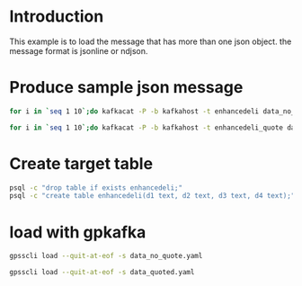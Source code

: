 # Introduction
This example is to load the message that has more than one json object. the message format is jsonline or ndjson.

# Produce sample json message

```bash
for i in `seq 1 10`;do kafkacat -P -b kafkahost -t enhancedeli data_no_quote.txt;done;
```


```bash
for i in `seq 1 10`;do kafkacat -P -b kafkahost -t enhancedeli_quote data_quoted.txt;done;
```


# Create target table
```bash
psql -c "drop table if exists enhancedeli;"
psql -c "create table enhancedeli(d1 text, d2 text, d3 text, d4 text);"
```

# load with gpkafka
```bash
gpsscli load --quit-at-eof -s data_no_quote.yaml
```
```bash
gpsscli load --quit-at-eof -s data_quoted.yaml
```
